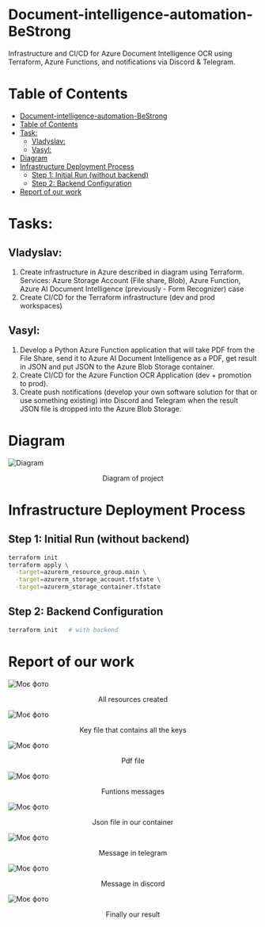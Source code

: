 # Document-intelligence-automation-BeStrong
Infrastructure and CI/CD for Azure Document Intelligence OCR using Terraform, Azure Functions, and notifications via Discord &amp; Telegram.

Table of Contents
=================
* [Document-intelligence-automation-BeStrong](#document-intelligence-automation-bestrong)
* [Table of Contents](#table-of-contents)
* [Task:](#task)
   * [Vladyslav:](#vladyslav)
   * [Vasyl:](#vasyl)
* [Diagram](#diagram)
* [Infrastructure Deployment Process](#infrastructure-deployment-process)
   * [Step 1: Initial Run (without backend)](#step-1-initial-run-without-backend)
   * [Step 2: Backend Configuration](#step-2-backend-configuration)
* [Report of our work](#report-of-our-work)

# Tasks:
## Vladyslav:

1) Create infrastructure in Azure described in diagram using Terraform. Services: Azure Storage Account (File share, Blob), Azure Function, Azure AI Document Intelligence (previously - Form Recognizer) case
2) Create CI/CD for the Terraform infrastructure (dev and prod workspaces)
## Vasyl:

1) Develop a Python Azure Function application that will take PDF from the File Share, send it to Azure AI Document Intelligence as a PDF, get result in JSON and put JSON to the Azure Blob Storage container.
2) Create CI/CD for the Azure Function OCR Application (dev + promotion to prod).
3) Create push notifications (develop your own software solution for that or use something existing) into Discord and Telegram when the result JSON file is dropped into the Azure Blob Storage.

# Diagram

![Diagram](images/Diagram.png)
<p align="center">Diagram of project</p>


# Infrastructure Deployment Process

## Step 1: Initial Run (without backend)

```bash
terraform init
terraform apply \
  -target=azurerm_resource_group.main \
  -target=azurerm_storage_account.tfstate \
  -target=azurerm_storage_container.tfstate
```

## Step 2: Backend Configuration

```bash
terraform init   # with backend
```

# Report of our work

![Моє фото](images/hz.png)
<p align="center">All resources created</p>

![Моє фото](images/key.png)
<p align="center">Key file that contains all the keys</p>

![Моє фото](images/pdd.png)
<p align="center">Pdf file</p>

![Моє фото](images/work.png)
<p align="center">Funtions messages</p>

![Моє фото](images/resul.png)
<p align="center">Json file in our container</p>

![Моє фото](images/tg.png)
<p align="center">Message in telegram</p>

![Моє фото](images/ds.png)
<p align="center">Message in discord</p>

![Моє фото](images/result.png)
<p align="center">Finally our result</p>